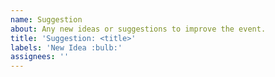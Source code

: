 ```yaml
---
name: Suggestion
about: Any new ideas or suggestions to improve the event.
title: 'Suggestion: <title>'
labels: 'New Idea :bulb:'
assignees: ''
---
```


<!-- Your suggestion -->
